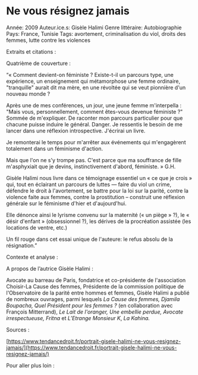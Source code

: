 # Ne vous résignez jamais

Année: 2009
Auteur.ice.s: Gisèle Halimi
Genre littéraire: Autobiographie
Pays: France, Tunisie
Tags: avortement, criminalisation du viol, droits des femmes, lutte contre les violences

Extraits et citations : 

Quatrième de couverture : 

“« Comment devient-on féministe ? Existe-t-il un parcours type, une expérience, un enseignement qui métamorphose une femme ordinaire, "tranquille" aurait dit ma mère, en une révoltée qui se veut pionnière d'un nouveau monde ?

Après une de mes conférences, un jour, une jeune femme m'interpella : "Mais vous, personnellement, comment êtes-vous devenue féministe ?" Sommée de m'expliquer. De raconter mon parcours particulier pour que chacune puisse induire le général. Danger. Je ressentis le besoin de me lancer dans une réflexion introspective. J'écrirai un livre.

Je remonterai le temps pour m'arrêter aux événements qui m'engagèrent totalement dans un féminisme d'action.

Mais que l'on ne s'y trompe pas. C'est parce que ma souffrance de fille m'asphyxiait que je devins, instinctivement d'abord, féministe. » G.H.

Gisèle Halimi nous livre dans ce témoignage essentiel un « ce que je crois » qui, tout en éclairant un parcours de luttes — faire du viol un crime, défendre le droit à l'avortement, se battre pour la loi sur la parité, contre la violence faite aux femmes, contre la prostitution – construit une réflexion générale sur le féminisme d'hier et d'aujourd'hui.

Elle dénonce ainsi le lyrisme convenu sur la maternité (« un piège » ?), le « désir d'enfant » (obsessionnel ?), les dérives de la procréation assistée (les locations de ventre, etc.)

Un fil rouge dans cet essai unique de l'auteure: le refus absolu de la résignation.”

Contexte et analyse : 

A propos de l’autrice Gisèle Halimi : 

Avocate au barreau de Paris, fondatrice et co-présidente de l'association Choisir-La Cause des femmes, Présidente de la commission politique de l'Observatoire de la parité entre hommes et femmes, Gisèle Halimi a publié de nombreux ouvrages, parmi lesquels *La Cause des femmes, Djamila Boupacha, Quel Président pour les femmes ?* (en collaboration avec François Mitterrand), *Le Lait de l'oranger, Une embellie perdue, Avocate irrespectueuse, Fritna* et *L’Etrange Monsieur K*, *La Kahina.*  

Sources : 

[https://www.tendancedroit.fr/portrait-gisele-halimi-ne-vous-resignez-jamais/](https://www.tendancedroit.fr/portrait-gisele-halimi-ne-vous-resignez-jamais/)

Pour aller plus loin :